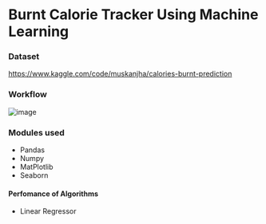 # Burnt Calorie Tracker Using Machine Learning

### Dataset 
https://www.kaggle.com/code/muskanjha/calories-burnt-prediction

### Workflow
![image](https://github.com/user-attachments/assets/2cd833a2-5fde-4376-9f80-4497604125f6)

### Modules used
- Pandas
- Numpy
- MatPlotlib
- Seaborn
  
#### Perfomance of Algorithms
- Linear Regressor
